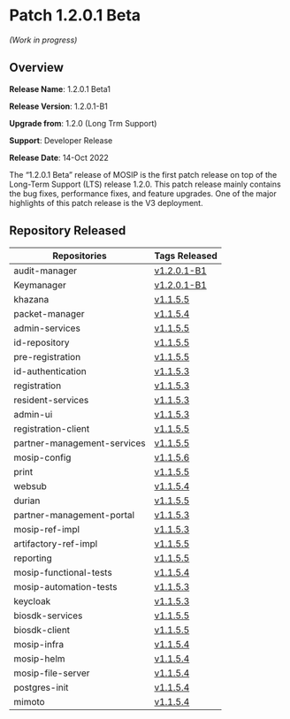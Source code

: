 # Patch 1.2.0.1 Beta
_(Work in progress)_


## Overview

**Release Name**: 1.2.0.1 Beta1

**Release Version**: 1.2.0.1-B1

**Upgrade from**: 1.2.0 (Long Trm Support)

**Support**: Developer Release

**Release Date**: 14-Oct 2022

The “1.2.0.1 Beta” release of MOSIP is the first patch release on top of the Long-Term Support (LTS) release 1.2.0. This patch release mainly contains the bug fixes, performance fixes, and feature upgrades. One of the major highlights of this patch release is the V3 deployment.

## Repository Released

| **Repositories** | **Tags Released** |
|------------------|-------------------|
| audit-manager | [v1.2.0.1-B1](https://github.com/mosip/admin-services/tree/v1.1.5.3) |
| Keymanager | [v1.2.0.1-B1](https://github.com/mosip/audit-manager/tree/v1.1.5.6) |
| khazana | [v1.1.5.5](https://github.com/mosip/keymanager/tree/v1.1.5.5) |
| packet-manager | [v1.1.5.4](https://github.com/mosip/khazana/tree/v1.1.5.4) |
| admin-services | [v1.1.5.5](https://github.com/mosip/packet-manager/tree/v1.1.5.5) |
| id-repository | [v1.1.5.5](https://github.com/mosip/commons/tree/v1.1.5.5) |
| pre-registration | [v1.1.5.5](https://github.com/mosip/mosip-openid-bridge/tree/v1.1.5.5) |
| id-authentication | [v1.1.5.3](https://github.com/mosip/durian/tree/v1.1.5.3) |
| registration | [v1.1.5.3](https://github.com/mosip/websub/tree/v1.1.5.3) |
| resident-services | [v1.1.5.3](https://github.com/mosip/pre-registration-ui/tree/v1.1.5.3) |
| admin-ui | [v1.1.5.3](https://github.com/mosip/pre-registration/tree/v1.1.5.3) |
| registration-client | [v1.1.5.5](https://github.com/mosip/mosip-ref-impl/tree/v1.1.5.5) |
| partner-management-services | [v1.1.5.5](https://github.com/mosip/registration-client/tree/v1.1.5.5) |
| mosip-config | [v1.1.5.6](https://github.com/mosip/registration/tree/v1.1.5.6) |
| print | [v1.1.5.5](https://github.com/mosip/id-repository/tree/v1.1.5.5) |
| websub | [v1.1.5.4](https://github.com/mosip/partner-management-services/tree/v1.1.5.4) |
| durian | [v1.1.5.5](https://github.com/mosip/id-authentication/tree/v1.1.5.5) |
| partner-management-portal | [v1.1.5.3](https://github.com/mosip/resident-services/tree/v1.1.5.3) |
| mosip-ref-impl | [v1.1.5.3](https://github.com/mosip/print/tree/v1.1.5.3) |
| artifactory-ref-impl | [v1.1.5.5](https://github.com/mosip/artifactory-ref-impl/tree/v1.1.5.5) |
| reporting | [v1.1.5.5](https://github.com/mosip/mosip-infra/tree/v1.1.5.5) |
| mosip-functional-tests | [v1.1.5.4](https://github.com/mosip/mosip-config/tree/v1.1.5.4) |
| mosip-automation-tests | [v1.1.5.3](https://github.com/mosip/resident-services/tree/v1.1.5.3) |
| keycloak | [v1.1.5.3](https://github.com/mosip/print/tree/v1.1.5.3) |
| biosdk-services | [v1.1.5.5](https://github.com/mosip/artifactory-ref-impl/tree/v1.1.5.5) |
| biosdk-client | [v1.1.5.5](https://github.com/mosip/mosip-infra/tree/v1.1.5.5) |
| mosip-infra | [v1.1.5.4](https://github.com/mosip/mosip-config/tree/v1.1.5.4) |
| mosip-helm | [v1.1.5.4](https://github.com/mosip/mosip-config/tree/v1.1.5.4) |
| mosip-file-server | [v1.1.5.4](https://github.com/mosip/mosip-config/tree/v1.1.5.4) |
| postgres-init | [v1.1.5.4](https://github.com/mosip/mosip-config/tree/v1.1.5.4) |
| mimoto | [v1.1.5.4](https://github.com/mosip/mosip-config/tree/v1.1.5.4) |
